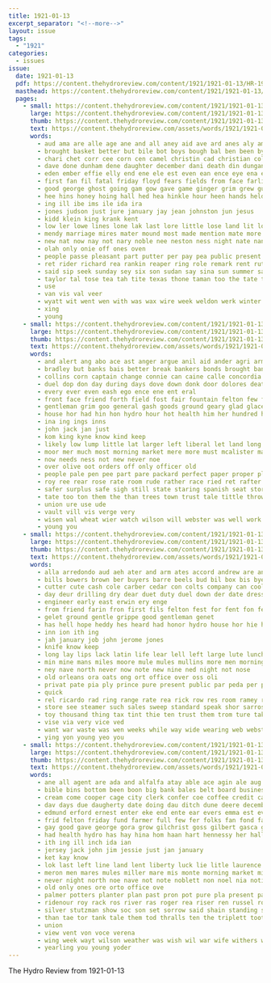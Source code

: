 ```yaml
---
title: 1921-01-13
excerpt_separator: "<!--more-->"
layout: issue
tags:
  - "1921"
categories:
  - issues
issue:
  date: 1921-01-13
  pdf: https://content.thehydroreview.com/content/1921/1921-01-13/HR-1921-01-13.pdf
  masthead: https://content.thehydroreview.com/content/1921/1921-01-13/masthead/HR-1921-01-13.jpg
  pages:
    - small: https://content.thehydroreview.com/content/1921/1921-01-13/small/HR-1921-01-13-01.jpg
      large: https://content.thehydroreview.com/content/1921/1921-01-13/large/HR-1921-01-13-01.jpg
      thumb: https://content.thehydroreview.com/content/1921/1921-01-13/thumbnails/HR-1921-01-13-01.jpg
      text: https://content.thehydroreview.com/assets/words/1921/1921-01-13/HR-1921-01-13-01.txt
      words:
        - aud ama are alle age ane and all aney aid ave ard anes aly amid
        - brought basket better but bile bot boys bough bal ben been byes bob bee best black brother both burkhalter bere back bia
        - chari chet corr cee corn cen camel christin cad christian colony coin cause camp clinton clas city church christ cecil
        - dave done dunham dene daughter december dani death din dungan down dewey diana dean day
        - eden ember effie elly end ene ele est even ean ence eye ena eral
        - first fan fil fatal friday floyd fears fields from face farlin fer felton fine feast for far friend fleet fost friends found
        - good george ghost going gam gow gave game ginger grim grew gust gia gen gens gar grain gers
        - hee hins honey hoing hall hed hea hinkle hour heen hands held hinton had harvest herndon heer hom hino hane has hollis her him hydro hereford heads hing huy home
        - ing ill ibe ims ile ida ira
        - jones judson just jure january jay jean johnston jun jesus
        - kidd klein king krank kent
        - low ler lowe lines lone lak last lore little lose land lit lookeba lights look las
        - mendy marriage mires mater mound most made mention mate more morning miner may megas monday marion mey miller many maul mee marry much mas mere
        - new nat now nay not nary noble nee neston ness night nate nana
        - olah only onie off ones oven
        - people passe pleasant part putter per pay pea public present president pete
        - ret rider richard rea rankin reaper ring role remark rent rut reno
        - said sip seek sunday sey six son sudan say sina sun summer saturday shawley smaller sia short sae scott sin somo senda stalk show shad sills star saw sick snow stately sunda soon second sou sails south seep see she soul sane spain
        - taylor tal tose tea tah tite texas thone taman too the tate tie tines takes train tien tor thal taken teen tunis town thy team toy
        - use
        - van vis val veer
        - wyatt wit went wen with was wax wire week weldon werk winter will why williams weak waste win wate work wife while war
        - xing
        - young
    - small: https://content.thehydroreview.com/content/1921/1921-01-13/small/HR-1921-01-13-02.jpg
      large: https://content.thehydroreview.com/content/1921/1921-01-13/large/HR-1921-01-13-02.jpg
      thumb: https://content.thehydroreview.com/content/1921/1921-01-13/thumbnails/HR-1921-01-13-02.jpg
      text: https://content.thehydroreview.com/assets/words/1921/1921-01-13/HR-1921-01-13-02.txt
      words:
        - and alert ang abo ace ast anger argue anil aid ander agri army anh are all ain ave arredondo arm august
        - bradley but banks bais better break bankers bonds brought ban borders bear bag ber bank bills been brief bor best busi benavides billy bis buck
        - collins corn captain change connie can caine calle concordia cause card close county cafferty centers campi cash cashier college check city case
        - duel dop don day during days dove down donk door dolores death dollar december demand due does dry
        - every ever even eash ego ence ene ent eral
        - front face friend forth field fost fair fountain felton few fund fell fret fight folk first foot fall folks from fallen faithful fresh for force fed fines
        - gentleman grim goo general gash goods ground geary glad glace grain grounds guard
        - house hor had hin hon hydro hour hot health him her hundred head hill hone has holster hand hanks how home
        - ina ing ings inns
        - john jack jan just
        - kom king kyne know kind keep
        - likely low lump little lat larger left liberal let land long lee lie latter look lake liberty law last lakes
        - moor mer much most morning market mere more must mcalister made materia mine mal
        - now needs ness not new never noe
        - over olive oot orders off only officer old
        - people pale pen pee part pare packard perfect paper proper pledge pay policy present place pro per parks portal payment plenty pope peter por phat public
        - roy ree rear rose rate room rude rather race ried ret rafter record
        - safer surplus safe sigh still state staring spanish seat store saving starr she strode size space simple states slow spare short steady seal shar senor sober sell stock sir stuart set supply such say speak
        - tate too ton them the than trees town trust tale tittle throw tory trial turn tong timbers toward tie tha terrible tell tremble trunk then ted tack tures take tan try towns
        - union ure use ude
        - vault vill vis verge very
        - wisen wal wheat wier watch wilson will webster was well work wit wave wake wade want walter with
        - young you
    - small: https://content.thehydroreview.com/content/1921/1921-01-13/small/HR-1921-01-13-03.jpg
      large: https://content.thehydroreview.com/content/1921/1921-01-13/large/HR-1921-01-13-03.jpg
      thumb: https://content.thehydroreview.com/content/1921/1921-01-13/thumbnails/HR-1921-01-13-03.jpg
      text: https://content.thehydroreview.com/assets/words/1921/1921-01-13/HR-1921-01-13-03.txt
      words:
        - alla arredondo aud aeh ater and arm ates accord andrew are andrews aid anger all abid alt american ask able ator alls aki
        - bills bowers brown ber buyers barre beels bud bil box bis byer benavides best bot bur bring broad blacksmith
        - cutter cute cash cole carber cedar con colts company can cool caraveo court city cal common chairs cheek captain cone corn crow cast cold
        - day deur drilling dry dear duet duty duel down der date dress deal days doubt doo deere desire death dales denver drill drew doctor dent deep dot
        - engineer early east erwin ery enge
        - from friend farin fron first fils felton fest for fent fon fellow fails fight fountain fay fresh flank few foto found foe
        - gelet ground gentle grippe good gentleman genet
        - has hell hope heddy hes heard had honor hydro house hor hie horse him hux hime handsome head har hand hundred hinton hay
        - inn ion ith ing
        - jah january job john jerome jones
        - knife know keep
        - long lay lips lack latin life lear lell left large lute lunch little litle latta low lemon late land lieu lot
        - min mine mans miles moore mule mules mullins more men morning mere mauser malig made milk may molly man
        - ney nave north never now note new nine ned night not nose
        - old orleans ora oats ong ort office over oss oli
        - privat pate pia ply prince pure present public par peda per phat post pet pope pacheco
        - quick
        - rel ricardo rad ring range rate rea rick row res room ramey rent rock recto ret
        - store see steamer such sales sweep standard speak shor sarros sprang sonne sin sable spin stalk surgeon side sur strange ster shore soe sale spanish self ser sell start sir square son say shoulders season sie street south spring slate super stuart
        - toy thousand thing tax tint thie ten trust them trom ture take thi tanner then the tal tamm texas tor tin try tank tres tay
        - vise via very vice ved
        - want war waste was wen weeks while way wide wearing web webster wat window well welle win with wagon will work weal wish won write
        - ying yon young yeo you
    - small: https://content.thehydroreview.com/content/1921/1921-01-13/small/HR-1921-01-13-04.jpg
      large: https://content.thehydroreview.com/content/1921/1921-01-13/large/HR-1921-01-13-04.jpg
      thumb: https://content.thehydroreview.com/content/1921/1921-01-13/thumbnails/HR-1921-01-13-04.jpg
      text: https://content.thehydroreview.com/assets/words/1921/1921-01-13/HR-1921-01-13-04.txt
      words:
        - ane all agent are ada and alfalfa atay able ace agin ale aug ask
        - bible bins bottom been boon big bank bales belt board business buick bas bonds bottoms bese boy baptist bale bethel best buy bitzer bee bureau bay
        - cream come cooper cage city clerk confer coe coffee credit cal cart cash cee comes congress county corn christian church collier cost clair cake campbell child cotton colgate caddo caller cutting
        - dav days due daugherty date doing dau ditch dune deere december duty day dag don dinner
        - edmund erford ernest enter eke end ente ear evers emma est everette ene
        - frid felton friday fund farmer full few fer folks fan fond farrel foot frances from fred fun fram farm for fale fiber frank fed ford fow
        - gay good gave george gora grow gilchrist goss gilbert gasca green garrison grand gladys gilberts guthrie general gibbons ghering gardiner given
        - had health hydro has hay hina hom haan hart hennessy her hall herd holly house held hie home hey holiday hern harry hinton hea heen hand horse han
        - ith ing ill inch ida ian
        - jersey jack john jim jessie just jan january
        - ket kay know
        - lok last left line land lent liberty luck lie litle laurence living low louie little longer louis lands lula lovely late
        - meron men mares mules miller mare mis monte morning market mills miss mante model mail mule mow male members mage memory man mil may made mite monday mere more
        - never night north noe nave not note noblett non noel nia notice nie noy nowka new
        - old only ones ore orto office ove
        - palmer potters planter plan past pron pot pure pla present pale purcell paul phe price public pose pitzer place per pack
        - ridenour roy rack ros river ras roger rea riser ren russel rossel roost ranch rock ricks rockhold roan riding ray room ramey rake rate
        - silver stutzman show soc son set sorrow said shain standing state soon sat sie start stay side season scotch seifert spain she susan selling stolen sunday special sell school seal sam sais schoo sale sharp stock south sermon strong sai sal staph six states sey stole see service sir stover surplus sup sor stamp
        - than tae tor tank tale them tod thralls ten the triplett tooth ton trom taken turck teen thurs tad toe trip totter town tine thy tan thay
        - union
        - view vent von voce verena
        - wing week wayt wilson weather was wish wil war wife withers walk winona whale weil work with west weatherford will weal wes white well wade went
        - yearling you young yoder
---
```


The Hydro Review from 1921-01-13

<!--more-->

